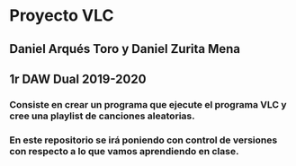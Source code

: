 # Proyecto VLC
## Daniel Arqués Toro y Daniel Zurita Mena
## 1r DAW Dual 2019-2020
### Consiste en crear un programa que ejecute el programa VLC y cree una playlist de canciones aleatorias.
### En este repositorio se irá poniendo con control de versiones con respecto a lo que vamos aprendiendo en clase.
